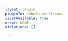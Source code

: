 ```yaml
---
layout: plugin
pluginId: nebula.netflixoss
isJarAvailable: true
error: NONE
violations: []

---
```

